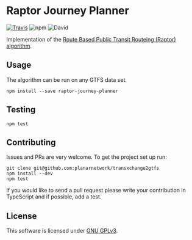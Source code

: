 Raptor Journey Planner
=========================
[![Travis](https://img.shields.io/travis/planarnetwork/raptor.svg?style=flat-square)](https://travis-ci.org/planarnetwork/raptor) ![npm](https://img.shields.io/npm/v/raptor-journey-planner.svg?style=flat-square) ![David](https://img.shields.io/david/planarnetwork/raptor.svg?style=flat-square)

Implementation of the [Route Based Public Transit Routeing (Raptor) algorithm](https://www.microsoft.com/en-us/research/wp-content/uploads/2012/01/raptor_alenex.pdf). 

## Usage

The algorithm can be run on any GTFS data set.

```
npm install --save raptor-journey-planner
```

## Testing
 
```
npm test
```

## Contributing

Issues and PRs are very welcome. To get the project set up run:

```
git clone git@github.com:planarnetwork/transxchange2gtfs
npm install --dev
npm test
```

If you would like to send a pull request please write your contribution in TypeScript and if possible, add a test.

## License

This software is licensed under [GNU GPLv3](https://www.gnu.org/licenses/gpl-3.0.en.html).

